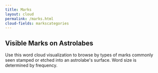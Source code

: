 ```yaml
---
title: Marks
layout: cloud
permalink: /marks.html
cloud-fields: markscategories
---
```


## Visible Marks on Astrolabes

Use this word cloud visualization to browse by types of marks commonly seen stamped or etched into an astrolabe's surface. Word size is determined by frequency.
